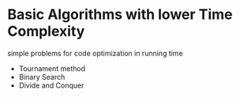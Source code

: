 # Basic Algorithms with lower Time Complexity

simple problems for code optimization in running time
- Tournament method
- Binary Search
- Divide and Conquer
